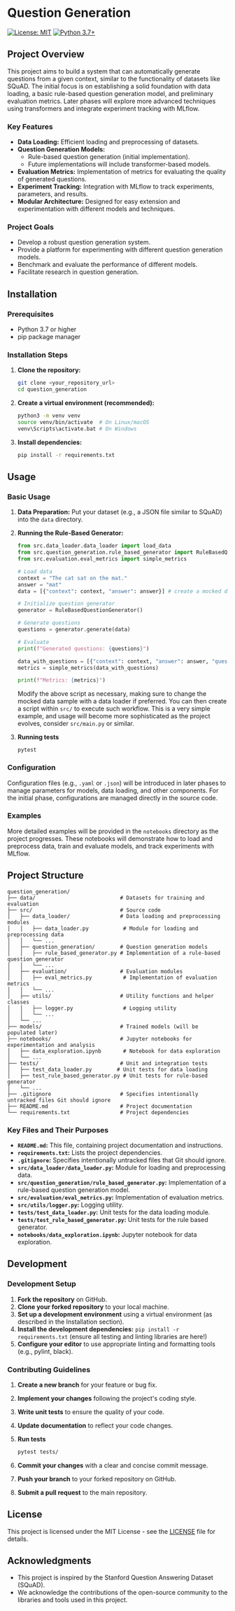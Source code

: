 # Question Generation

[![License: MIT](https://img.shields.io/badge/License-MIT-yellow.svg)](https://opensource.org/licenses/MIT)
[![Python 3.7+](https://img.shields.io/badge/python-3.7+-blue.svg)](https://www.python.org/downloads/)
<!-- Add more badges as needed, e.g., build status, code coverage -->

## Project Overview

This project aims to build a system that can automatically generate questions from a given context, similar to the functionality of datasets like SQuAD. The initial focus is on establishing a solid foundation with data loading, a basic rule-based question generation model, and preliminary evaluation metrics. Later phases will explore more advanced techniques using transformers and integrate experiment tracking with MLflow.

### Key Features

*   **Data Loading:** Efficient loading and preprocessing of datasets.
*   **Question Generation Models:**
    *   Rule-based question generation (initial implementation).
    *   Future implementations will include transformer-based models.
*   **Evaluation Metrics:**  Implementation of metrics for evaluating the quality of generated questions.
*   **Experiment Tracking:** Integration with MLflow to track experiments, parameters, and results.
*   **Modular Architecture:** Designed for easy extension and experimentation with different models and techniques.

### Project Goals

*   Develop a robust question generation system.
*   Provide a platform for experimenting with different question generation models.
*   Benchmark and evaluate the performance of different models.
*   Facilitate research in question generation.

## Installation

### Prerequisites

*   Python 3.7 or higher
*   pip package manager

### Installation Steps

1.  **Clone the repository:**

    ```bash
    git clone <your_repository_url>
    cd question_generation
    ```

2.  **Create a virtual environment (recommended):**

    ```bash
    python3 -m venv venv
    source venv/bin/activate  # On Linux/macOS
    venv\Scripts\activate.bat # On Windows
    ```

3.  **Install dependencies:**

    ```bash
    pip install -r requirements.txt
    ```

## Usage

### Basic Usage

1.  **Data Preparation:** Put your dataset (e.g., a JSON file similar to SQuAD) into the `data` directory.

2.  **Running the Rule-Based Generator:**

    ```python
    from src.data_loader.data_loader import load_data
    from src.question_generation.rule_based_generator import RuleBasedQuestionGenerator
    from src.evaluation.eval_metrics import simple_metrics

    # Load data
    context = "The cat sat on the mat."
    answer = "mat"
    data = [{"context": context, "answer": answer}] # create a mocked data sample for demonstration

    # Initialize question generator
    generator = RuleBasedQuestionGenerator()

    # Generate questions
    questions = generator.generate(data)

    # Evaluate
    print(f"Generated questions: {questions}")

    data_with_questions = [{"context": context, "answer": answer, "question": questions[0]}]
    metrics = simple_metrics(data_with_questions)

    print(f"Metrics: {metrics}")

    ```

    Modify the above script as necessary, making sure to change the mocked data sample with a data loader if preferred.
    You can then create a script within `src/` to execute such workflow.
    This is a very simple example, and usage will become more sophisticated as the project evolves, consider `src/main.py` or similar.
3.  **Running tests**

    ```
    pytest
    ```

### Configuration

Configuration files (e.g., `.yaml` or `.json`) will be introduced in later phases to manage parameters for models, data loading, and other components. For the initial phase, configurations are managed directly in the source code.

### Examples

More detailed examples will be provided in the `notebooks` directory as the project progresses. These notebooks will demonstrate how to load and preprocess data, train and evaluate models, and track experiments with MLflow.

## Project Structure

```
question_generation/
├── data/                           # Datasets for training and evaluation
├── src/                            # Source code
│   ├── data_loader/                # Data loading and preprocessing modules
│   │   ├── data_loader.py           # Module for loading and preprocessing data
│   │   └── ...
│   ├── question_generation/        # Question generation models
│   │   ├── rule_based_generator.py # Implementation of a rule-based question generator
│   │   └── ...
│   ├── evaluation/                 # Evaluation modules
│   │   ├── eval_metrics.py          # Implementation of evaluation metrics
│   │   └── ...
│   ├── utils/                      # Utility functions and helper classes
│   │   ├── logger.py                # Logging utility
│   │   └── ...
│   └── ...
├── models/                         # Trained models (will be populated later)
├── notebooks/                      # Jupyter notebooks for experimentation and analysis
│   ├── data_exploration.ipynb       # Notebook for data exploration
│   └── ...
├── tests/                          # Unit and integration tests
│   ├── test_data_loader.py        # Unit tests for data loading
│   ├── test_rule_based_generator.py # Unit tests for rule-based generator
│   └── ...
├── .gitignore                      # Specifies intentionally untracked files Git should ignore
├── README.md                       # Project documentation
└── requirements.txt                # Project dependencies
```

### Key Files and Their Purposes

*   **`README.md`:**  This file, containing project documentation and instructions.
*   **`requirements.txt`:**  Lists the project dependencies.
*   **`.gitignore`:**  Specifies intentionally untracked files that Git should ignore.
*   **`src/data_loader/data_loader.py`:**  Module for loading and preprocessing data.
*   **`src/question_generation/rule_based_generator.py`:** Implementation of a rule-based question generation model.
*   **`src/evaluation/eval_metrics.py`:** Implementation of evaluation metrics.
*   **`src/utils/logger.py`:** Logging utility.
*   **`tests/test_data_loader.py`:** Unit tests for the data loading module.
*   **`tests/test_rule_based_generator.py`:** Unit tests for the rule based generator.
*   **`notebooks/data_exploration.ipynb`:** Jupyter notebook for data exploration.

## Development

### Development Setup

1.  **Fork the repository** on GitHub.
2.  **Clone your forked repository** to your local machine.
3.  **Set up a development environment** using a virtual environment (as described in the Installation section).
4.  **Install the development dependencies:** `pip install -r requirements.txt` (ensure all testing and linting libraries are here!)
5.  **Configure your editor** to use appropriate linting and formatting tools (e.g., pylint, black).

### Contributing Guidelines

1.  **Create a new branch** for your feature or bug fix.
2.  **Implement your changes** following the project's coding style.
3.  **Write unit tests** to ensure the quality of your code.
4.  **Update documentation** to reflect your code changes.
5.  **Run tests**

    ```bash
    pytest tests/
    ```

6.  **Commit your changes** with a clear and concise commit message.
7.  **Push your branch** to your forked repository on GitHub.
8.  **Submit a pull request** to the main repository.

## License

This project is licensed under the MIT License - see the [LICENSE](LICENSE) file for details.

## Acknowledgments

*   This project is inspired by the Stanford Question Answering Dataset (SQuAD).
*   We acknowledge the contributions of the open-source community to the libraries and tools used in this project.